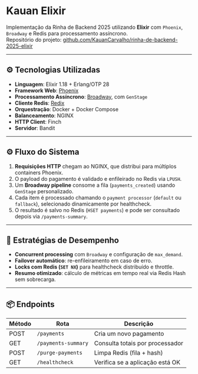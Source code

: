 # Kauan Elixir

Implementação da Rinha de Backend 2025 utilizando **Elixir** com `Phoenix`, `Broadway` e Redis para processamento assíncrono.  
Repositório do projeto: [github.com/KauanCarvalho/rinha-de-backend-2025-elixir](https://github.com/KauanCarvalho/rinha-de-backend-2025-elixir)

---

## ⚙️ Tecnologias Utilizadas

- **Linguagem**: Elixir 1.18 + Erlang/OTP 28
- **Framework Web**: [Phoenix](https://www.phoenixframework.org/)
- **Processamento Assíncrono**: [Broadway](https://hexdocs.pm/broadway), com `GenStage`
- **Cliente Redis**: [Redix](https://hexdocs.pm/redix)
- **Orquestração**: Docker + Docker Compose
- **Balanceamento**: NGINX
- **HTTP Client**: Finch
- **Servidor**: Bandit

---

## ⚙️ Fluxo do Sistema

1. **Requisições HTTP** chegam ao NGINX, que distribui para múltiplos containers Phoenix.
2. O payload do pagamento é validado e enfileirado no Redis via `LPUSH`.
3. Um **Broadway pipeline** consome a fila (`payments_created`) usando `GenStage` personalizado.
4. Cada item é processado chamando o `payment processor` (`default` ou `fallback`), selecionado dinamicamente por healthcheck.
5. O resultado é salvo no Redis (`HSET payments`) e pode ser consultado depois via `/payments-summary`.

---

## 🧠 Estratégias de Desempenho

- **Concurrent processing** com `Broadway` e configuração de `max_demand`.
- **Failover automático**: re-enfileiramento em caso de erro.
- **Locks com Redis (`SET NX`)** para healthcheck distribuído e throttle.
- **Resumo otimizado**: cálculo de métricas em tempo real via Redis Hash sem sobrecarga.

---

## 📦 Endpoints

| Método | Rota                | Descrição                          |
|--------|---------------------|------------------------------------|
| POST   | `/payments`         | Cria um novo pagamento             |
| GET    | `/payments-summary` | Consulta totais por processador    |
| POST   | `/purge-payments`   | Limpa Redis (fila + hash)          |
| GET    | `/healthcheck`      | Verifica se a aplicação está OK    |
